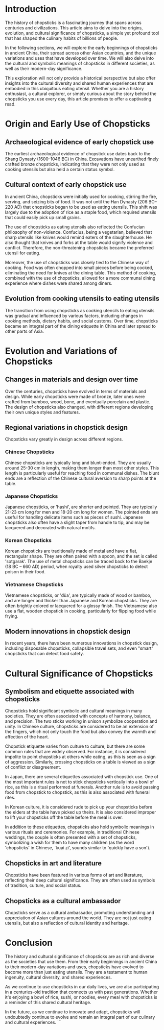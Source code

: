 # Introduction

The history of chopsticks is a fascinating journey that spans across centuries and civilizations. This article aims to delve into the origins, evolution, and cultural significance of chopsticks, a simple yet profound tool that has shaped the culinary habits of billions of people.

In the following sections, we will explore the early beginnings of chopsticks in ancient China, their spread across other Asian countries, and the unique variations and uses that have developed over time. We will also delve into the cultural and symbolic meanings of chopsticks in different societies, as well as their modern-day significance.

This exploration will not only provide a historical perspective but also offer insights into the cultural diversity and shared human experiences that are embodied in this ubiquitous eating utensil. Whether you are a history enthusiast, a cultural explorer, or simply curious about the story behind the chopsticks you use every day, this article promises to offer a captivating read.

# Origin and Early Use of Chopsticks

## Archaeological evidence of early chopstick use

The earliest archaeological evidence of chopstick use dates back to the Shang Dynasty (1600–1046 BC) in China. Excavations have unearthed finely crafted bronze chopsticks, indicating that they were not only used as cooking utensils but also held a certain status symbol.

## Cultural context of early chopstick use

In ancient China, chopsticks were initially used for cooking, stirring the fire, serving, and seizing bits of food. It was not until the Han Dynasty (206 BC–220 AD) that chopsticks began to be used as eating utensils. This shift was largely due to the adoption of rice as a staple food, which required utensils that could easily pick up small grains.

The use of chopsticks as eating utensils also reflected the Confucian philosophy of non-violence. Confucius, being a vegetarian, believed that sharp utensils like knives would remind eaters of the slaughterhouse. He also thought that knives and forks at the table would signify violence and conflict. Therefore, the non-threatening chopsticks became the preferred utensil for eating.

Moreover, the use of chopsticks was closely tied to the Chinese way of cooking. Food was often chopped into small pieces before being cooked, eliminating the need for knives at the dining table. This method of cooking, combined with the use of chopsticks, allowed for a more communal dining experience where dishes were shared among diners.

## Evolution from cooking utensils to eating utensils

The transition from using chopsticks as cooking utensils to eating utensils was gradual and influenced by various factors, including changes in cooking methods, dietary habits, and social customs. Over time, chopsticks became an integral part of the dining etiquette in China and later spread to other parts of Asia.

# Evolution and Variations of Chopsticks

## Changes in materials and design over time

Over the centuries, chopsticks have evolved in terms of materials and design. While early chopsticks were made of bronze, later ones were crafted from bamboo, wood, bone, and eventually porcelain and plastic. The design of chopsticks also changed, with different regions developing their own unique styles and features.

## Regional variations in chopstick design

Chopsticks vary greatly in design across different regions. 

### Chinese Chopsticks
Chinese chopsticks are typically long and blunt-ended. They are usually around 25-30 cm in length, making them longer than most other styles. This length is particularly useful for reaching food in communal dishes. The blunt ends are a reflection of the Chinese cultural aversion to sharp points at the table.

### Japanese Chopsticks
Japanese chopsticks, or 'hashi', are shorter and pointed. They are typically 21-23 cm long for men and 18-20 cm long for women. The pointed ends are useful for handling delicate items such as pieces of sushi. Japanese chopsticks also often have a slight taper from handle to tip, and may be lacquered and decorated with natural motifs.

### Korean Chopsticks
Korean chopsticks are traditionally made of metal and have a flat, rectangular shape. They are often paired with a spoon, and the set is called 'sotgarak'. The use of metal chopsticks can be traced back to the Baekje (18 BC – 660 AD) period, when royalty used silver chopsticks to detect poison in their food.

### Vietnamese Chopsticks
Vietnamese chopsticks, or 'đũa', are typically made of wood or bamboo, and are longer and thicker than Japanese and Korean chopsticks. They are often brightly colored or lacquered for a glossy finish. The Vietnamese also use a flat, wooden chopstick in cooking, particularly for flipping food while frying.

## Modern innovations in chopstick design

In recent years, there have been numerous innovations in chopstick design, including disposable chopsticks, collapsible travel sets, and even "smart" chopsticks that can detect food safety.

# Cultural Significance of Chopsticks

## Symbolism and etiquette associated with chopsticks

Chopsticks hold significant symbolic and cultural meanings in many societies. They are often associated with concepts of harmony, balance, and precision. The two sticks working in unison symbolize cooperation and unity. In Chinese culture, chopsticks are considered to be an extension of the fingers, which not only touch the food but also convey the warmth and affection of the heart.

Chopstick etiquette varies from culture to culture, but there are some common rules that are widely observed. For instance, it is considered impolite to point chopsticks at others while eating, as this is seen as a sign of aggression. Similarly, crossing chopsticks on a table is viewed as a sign of conflict or disagreement.

In Japan, there are several etiquettes associated with chopstick use. One of the most important rules is not to stick chopsticks vertically into a bowl of rice, as this is a ritual performed at funerals. Another rule is to avoid passing food from chopstick to chopstick, as this is also associated with funeral rites. 

In Korean culture, it is considered rude to pick up your chopsticks before the elders at the table have picked up theirs. It is also considered improper to lift your chopsticks off the table before the meal is over.

In addition to these etiquettes, chopsticks also hold symbolic meanings in various rituals and ceremonies. For example, in traditional Chinese weddings, the couple is often presented with a set of chopsticks, symbolizing a wish for them to have many children (as the word 'chopsticks' in Chinese, 'kuai zi', sounds similar to 'quickly have a son').

## Chopsticks in art and literature

Chopsticks have been featured in various forms of art and literature, reflecting their deep cultural significance. They are often used as symbols of tradition, culture, and social status.

## Chopsticks as a cultural ambassador

Chopsticks serve as a cultural ambassador, promoting understanding and appreciation of Asian cultures around the world. They are not just eating utensils, but also a reflection of cultural identity and heritage.

# Conclusion

The history and cultural significance of chopsticks are as rich and diverse as the societies that use them. From their early beginnings in ancient China to their modern-day variations and uses, chopsticks have evolved to become more than just eating utensils. They are a testament to human ingenuity, cultural diversity, and shared experiences.

As we continue to use chopsticks in our daily lives, we are also participating in a centuries-old tradition that connects us with past generations. Whether it's enjoying a bowl of rice, sushi, or noodles, every meal with chopsticks is a reminder of this shared cultural heritage.

In the future, as we continue to innovate and adapt, chopsticks will undoubtedly continue to evolve and remain an integral part of our culinary and cultural experiences.
    ```

